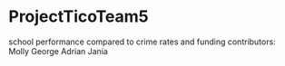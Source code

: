 # ProjectTicoTeam5
school performance compared to crime rates and funding
contributors: Molly George Adrian Jania
